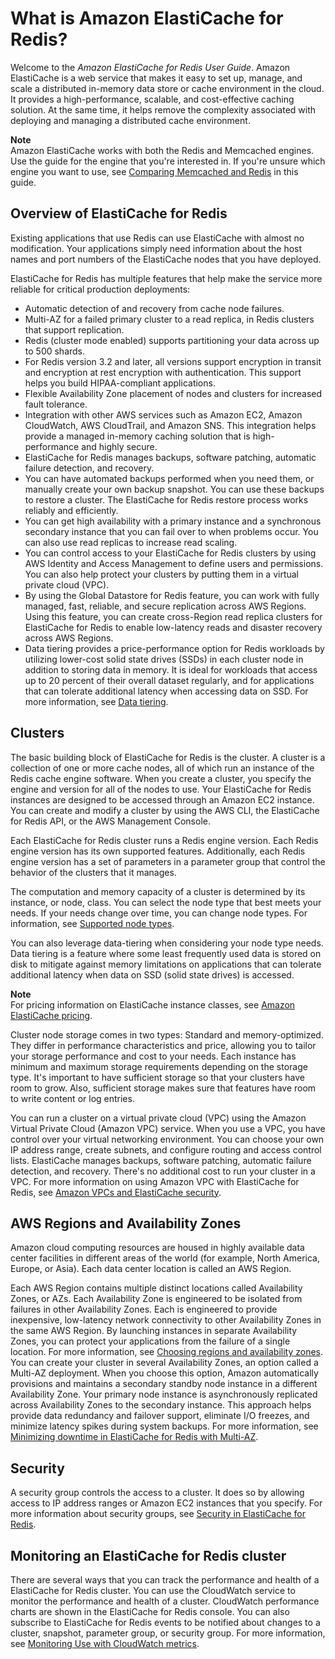 # What is Amazon ElastiCache for Redis?<a name="WhatIs"></a>

Welcome to the *Amazon ElastiCache for Redis User Guide*\. Amazon ElastiCache is a web service that makes it easy to set up, manage, and scale a distributed in\-memory data store or cache environment in the cloud\. It provides a high\-performance, scalable, and cost\-effective caching solution\. At the same time, it helps remove the complexity associated with deploying and managing a distributed cache environment\.

**Note**  
Amazon ElastiCache works with both the Redis and Memcached engines\. Use the guide for the engine that you're interested in\. If you're unsure which engine you want to use, see [Comparing Memcached and Redis](SelectEngine.md) in this guide\.

## Overview of ElastiCache for Redis<a name="WhatIs.Overview"></a>

Existing applications that use Redis can use ElastiCache with almost no modification\. Your applications simply need information about the host names and port numbers of the ElastiCache nodes that you have deployed\. 

ElastiCache for Redis has multiple features that help make the service more reliable for critical production deployments:
+ Automatic detection of and recovery from cache node failures\.
+ Multi\-AZ for a failed primary cluster to a read replica, in Redis clusters that support replication\.
+ Redis \(cluster mode enabled\) supports partitioning your data across up to 500 shards\.
+ For Redis version 3\.2 and later, all versions support encryption in transit and encryption at rest encryption with authentication\. This support helps you build HIPAA\-compliant applications\. 
+ Flexible Availability Zone placement of nodes and clusters for increased fault tolerance\.
+ Integration with other AWS services such as Amazon EC2, Amazon CloudWatch, AWS CloudTrail, and Amazon SNS\. This integration helps provide a managed in\-memory caching solution that is high\-performance and highly secure\.
+ ElastiCache for Redis manages backups, software patching, automatic failure detection, and recovery\.
+ You can have automated backups performed when you need them, or manually create your own backup snapshot\. You can use these backups to restore a cluster\. The ElastiCache for Redis restore process works reliably and efficiently\.
+ You can get high availability with a primary instance and a synchronous secondary instance that you can fail over to when problems occur\. You can also use read replicas to increase read scaling\. 
+ You can control access to your ElastiCache for Redis clusters by using AWS Identity and Access Management to define users and permissions\. You can also help protect your clusters by putting them in a virtual private cloud \(VPC\)\. 
+ By using the Global Datastore for Redis feature, you can work with fully managed, fast, reliable, and secure replication across AWS Regions\. Using this feature, you can create cross\-Region read replica clusters for ElastiCache for Redis to enable low\-latency reads and disaster recovery across AWS Regions\. 
+ Data tiering provides a price\-performance option for Redis workloads by utilizing lower\-cost solid state drives \(SSDs\) in each cluster node in addition to storing data in memory\. It is ideal for workloads that access up to 20 percent of their overall dataset regularly, and for applications that can tolerate additional latency when accessing data on SSD\. For more information, see [Data tiering](data-tiering.md)\.

## Clusters<a name="WhatIs.Clusters"></a>

The basic building block of ElastiCache for Redis is the cluster\. A cluster is a collection of one or more cache nodes, all of which run an instance of the Redis cache engine software\. When you create a cluster, you specify the engine and version for all of the nodes to use\. Your ElastiCache for Redis instances are designed to be accessed through an Amazon EC2 instance\. You can create and modify a cluster by using the AWS CLI, the ElastiCache for Redis API, or the AWS Management Console\.

Each ElastiCache for Redis cluster runs a Redis engine version\. Each Redis engine version has its own supported features\. Additionally, each Redis engine version has a set of parameters in a parameter group that control the behavior of the clusters that it manages\.

The computation and memory capacity of a cluster is determined by its instance, or node, class\. You can select the node type that best meets your needs\. If your needs change over time, you can change node types\. For information, see [Supported node types](https://docs.aws.amazon.com/AmazonElastiCache/latest/red-ug/CacheNodes.SupportedTypes.html)\.

You can also leverage data\-tiering when considering your node type needs\. Data tiering is a feature where some least frequently used data is stored on disk to mitigate against memory limitations on applications that can tolerate additional latency when data on SSD \(solid state drives\) is accessed\.

**Note**  
For pricing information on ElastiCache instance classes, see [Amazon ElastiCache pricing](https://aws.amazon.com/elasticache/pricing/)\.

Cluster node storage comes in two types: Standard and memory\-optimized\. They differ in performance characteristics and price, allowing you to tailor your storage performance and cost to your needs\. Each instance has minimum and maximum storage requirements depending on the storage type\. It's important to have sufficient storage so that your clusters have room to grow\. Also, sufficient storage makes sure that features have room to write content or log entries\.

You can run a cluster on a virtual private cloud \(VPC\) using the Amazon Virtual Private Cloud \(Amazon VPC\) service\. When you use a VPC, you have control over your virtual networking environment\. You can choose your own IP address range, create subnets, and configure routing and access control lists\. ElastiCache manages backups, software patching, automatic failure detection, and recovery\. There's no additional cost to run your cluster in a VPC\. For more information on using Amazon VPC with ElastiCache for Redis, see [Amazon VPCs and ElastiCache security](https://docs.aws.amazon.com/AmazonElastiCache/latest/red-ug/VPCs.html)\.

## AWS Regions and Availability Zones<a name="WhatIs.AZs"></a>

Amazon cloud computing resources are housed in highly available data center facilities in different areas of the world \(for example, North America, Europe, or Asia\)\. Each data center location is called an AWS Region\.

Each AWS Region contains multiple distinct locations called Availability Zones, or AZs\. Each Availability Zone is engineered to be isolated from failures in other Availability Zones\. Each is engineered to provide inexpensive, low\-latency network connectivity to other Availability Zones in the same AWS Region\. By launching instances in separate Availability Zones, you can protect your applications from the failure of a single location\. For more information, see [Choosing regions and availability zones](https://docs.aws.amazon.com/AmazonElastiCache/latest/red-ug/RegionsAndAZs.html)\. You can create your cluster in several Availability Zones, an option called a Multi\-AZ deployment\. When you choose this option, Amazon automatically provisions and maintains a secondary standby node instance in a different Availability Zone\. Your primary node instance is asynchronously replicated across Availability Zones to the secondary instance\. This approach helps provide data redundancy and failover support, eliminate I/O freezes, and minimize latency spikes during system backups\. For more information, see [Minimizing downtime in ElastiCache for Redis with Multi\-AZ](https://docs.aws.amazon.com/AmazonElastiCache/latest/red-ug/AutoFailover.html)\.

## Security<a name="WhatIs.Security"></a>

A security group controls the access to a cluster\. It does so by allowing access to IP address ranges or Amazon EC2 instances that you specify\. For more information about security groups, see [Security in ElastiCache for Redis](https://docs.aws.amazon.com/AmazonElastiCache/latest/red-ug/redis-security.html)\.

## Monitoring an ElastiCache for Redis cluster<a name="WhatIs.Monitoring"></a>

There are several ways that you can track the performance and health of a ElastiCache for Redis cluster\. You can use the CloudWatch service to monitor the performance and health of a cluster\. CloudWatch performance charts are shown in the ElastiCache for Redis console\. You can also subscribe to ElastiCache for Redis events to be notified about changes to a cluster, snapshot, parameter group, or security group\. For more information, see [Monitoring Use with CloudWatch metrics](https://docs.aws.amazon.com/AmazonElastiCache/latest/red-ug/CacheMetrics.html)\.